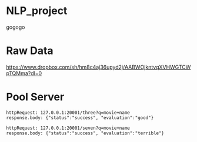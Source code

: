 # NLP_project

gogogo

# Raw Data

https://www.dropbox.com/sh/hm8c4aj36upyd2j/AABWOjkntvqXVHWGTCWpTQMma?dl=0

# Pool Server
```
httpRequest: 127.0.0.1:20001/three?q=movie+name
response.body: {"status":"success", "evaluation":"good"}

httpRequest: 127.0.0.1:20001/seven?q=movie+name
response.body: {"status":"success", "evaluation":"terrible"}
```



